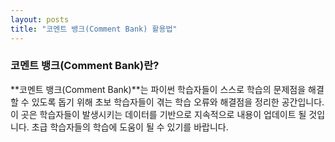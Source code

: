 ```yaml
---
layout: posts
title: "코멘트 뱅크(Comment Bank) 활용법"
---
```

### 코멘트 뱅크(Comment Bank)란?

**코멘트 뱅크(Comment Bank)**는 파이썬 학습자들이 스스로 학습의 문제점을 해결할 수 있도록 돕기 위해 초보 학습자들이 겪는 학습 오류와 해결점을 정리한 공간입니다. 이 곳은 학습자들이 발생시키는 데이터를 기반으로 지속적으로 내용이 업데이트 될 것입니다. 초급 학습자들의 학습에 도움이 될 수 있기를 바랍니다.
